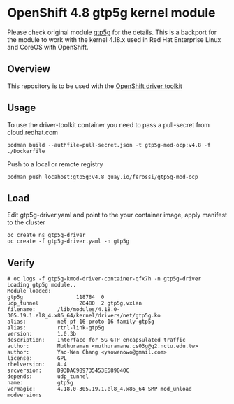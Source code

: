 # OpenShift 4.8 gtp5g kernel module

Please check original module [gtp5g](https://github.com/free5gc/gtp5g) for the details.
This is a backport for the module to work with the kernel 4.18.x used in Red Hat Enterprise Linux and CoreOS with OpenShift.

## Overview

This repository is to be used with the [OpenShift driver toolkit](https://docs.openshift.com/container-platform/4.8/scalability_and_performance/psap-driver-toolkit.html)

## Usage

To use the driver-toolkit container you need to pass a pull-secret from cloud.redhat.com

```
podman build --authfile=pull-secret.json -t gtp5g-mod-ocp:v4.8 -f ./Dockerfile
```

Push to a local or remote registry

```
podman push locahost:gtp5g:v4.8 quay.io/ferossi/gtp5g-mod-ocp
```

## Load

Edit gtp5g-driver.yaml and point to the your container image, apply manifest to the cluster

```
oc create ns gtp5g-driver
oc create -f gtp5g-driver.yaml -n gtp5g
```


## Verify

```
# oc logs -f gtp5g-kmod-driver-container-qfx7h -n gtp5g-driver
Loading gtp5g module..
Module loaded: 
gtp5g                 118784  0
udp_tunnel             20480  2 gtp5g,vxlan
filename:       /lib/modules/4.18.0-305.19.1.el8_4.x86_64/kernel/drivers/net/gtp5g.ko
alias:          net-pf-16-proto-16-family-gtp5g
alias:          rtnl-link-gtp5g
version:        1.0.3b
description:    Interface for 5G GTP encapsulated traffic
author:         Muthuraman <muthuramane.cs03g@g2.nctu.edu.tw>
author:         Yao-Wen Chang <yaowenowo@gmail.com>
license:        GPL
rhelversion:    8.4
srcversion:     D93DAC9B9735453E689040C
depends:        udp_tunnel
name:           gtp5g
vermagic:       4.18.0-305.19.1.el8_4.x86_64 SMP mod_unload modversions 
```

